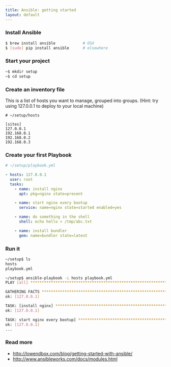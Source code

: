 ```yaml
---
title: Ansible: getting started
layout: default
---
```


### Install Ansible

~~~ sh
$ brew install ansible            # OSX
$ [sudo] pip install ansible      # elsewhere
~~~

### Start your project

~~~ sh
~$ mkdir setup
~$ cd setup
~~~

### Create an inventory file

This is a list of hosts you want to manage, grouped into groups. (Hint: try
using 127.0.0.1 to deploy to your local machine)

~~~ dosini
# ~/setup/hosts

[sites]
127.0.0.1
192.168.0.1
192.168.0.2
192.168.0.3
~~~

### Create your first Playbook

~~~ yaml
# ~/setup/playbook.yml

- hosts: 127.0.0.1
  user: root
  tasks:
    - name: install nginx
      apt: pkg=nginx state=present

    - name: start nginx every bootup
      service: name=nginx state=started enabled=yes

    - name: do something in the shell
      shell: echo hello > /tmp/abc.txt

    - name: install bundler
      gem: name=bundler state=latest
~~~

### Run it

~~~ sh
~/setup$ ls
hosts
playbook.yml

~/setup$ ansible-playbook -i hosts playbook.yml
PLAY [all] ********************************************************************

GATHERING FACTS ***************************************************************
ok: [127.0.0.1]

TASK: [install nginx] *********************************************************
ok: [127.0.0.1]

TASK: start nginx every bootup] ***********************************************
ok: [127.0.0.1]
...
~~~

### Read more

  * http://lowendbox.com/blog/getting-started-with-ansible/
  * http://www.ansibleworks.com/docs/modules.html
